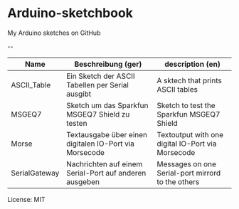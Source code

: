 Arduino-sketchbook
==================

My Arduino sketches on GitHub

--

Name            | Beschreibung (ger)                                          | description (en)                                            
----------------|-------------------------------------------------------------|-------------------------------------------------------------
ASCII_Table     | Ein Sketch der ASCII Tabellen per Serial ausgibt            | A sktech that prints ASCII tables                           
MSGEQ7          | Sketch um das Sparkfun MSGEQ7 Shield zu testen              | Sketch to test the Sparkfun MSGEQ7 Shield                   
Morse           | Textausgabe über einen digitalen IO-Port via Morsecode      | Textoutput with one digital IO-Port via Morsecode           
SerialGateway   | Nachrichten auf einem Serial-Port auf anderen ausgeben      | Messages on one Serial-port mirrord to the others           

License: MIT